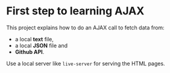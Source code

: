 # First step to learning AJAX

This project explains how to do an AJAX call to fetch data from:

- a local **text** file,
- a local **JSON** file and
- **Github API**.

Use a local server like `live-server` for serving the HTML pages.